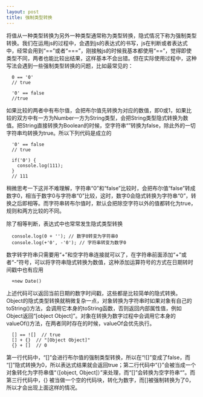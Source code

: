 ```yaml
---
layout: post
title: 强制类型转换
---
```


将值从一种类型转换为另外一种类型通常称为类型转换，隐式情况下称为强制类型转换。我们在运用js的过程中，会遇到js的表达式的书写，js在判断或者表达式中，经常会用到“==”或者“===”，刚接触js的时候我基本都使用“==”，觉得即使类型不同，两者也能比较出结果，这样基本不会出错。但在实际使用过程中，这种写法会遇到一些强制类型转换的问题，比如最常见的：

~~~
  0 == '0'
  // true

  '0' == false
  //true
~~~

如果比较的两者中有布尔值，会把布尔值先转换为对应的数值，即0或1，如果比较的双方中有一方为Number一方为String类型，会把String类型隐式转换为数值。把String直接转换为Boolean的时候，空字符串“”转换为false，除此外的一切字符串均转换为true。所以下列代码是成立的

~~~
  '0' == false
  // true

  if('0') {
    console.log(111);
  }
  // 111
~~~

稍微思考一下这并不难理解，字符串“0”和“false”比较时，会把布尔值“false”转成数字0，相当于数字0与字符串“0”比较，这时，数字0会隐式转换为字符串“0”，转换之后即相等。而字符串转布尔值时，默认会把除空字符以外的值都转化为true，规则和两方比较的不同。

除了相等判断，表达式中也常常发生隐式类型转换

~~~
  console.log(0 + ''); // 数字0转变为字符串0
  console.log(+'0', -'0'); // 字符串转变为数字0
~~~

数字转字符串只需要用“+”和空字符串连接就可以了，在字符串前面添加“+”或者“-”符号，可以将字符串隐式转换为数值，这种添加运算符号的方式在日期转时间戳中也有应用

~~~
  +new Date()
~~~

上述代码可以返回当前日期的数字时间戳，这些都是比较简单的隐式转换。Object的隐式类型转换就稍微复杂一点，对象转换为字符串时如果对象有自己的toString()方法，会调用它本身的toString函数，否则返回内部属性值，例如Object返回“[object Object]”。对象在转换为数字过程中会调用它本身的valueOf()方法，在两者同时存在的时候，valueOf会优先执行。

~~~
  [] == ![]  // true
  [] + {}  // "[Object Object]"
  {} + []  // 0
~~~

第一行代码中，“[]”会进行布尔值的强制类型转换，所以在“![]”变成了false，而 “[]”隐式转换为0，所以表达式结果就会返回true；第二行代码中“{}”会被当成一个对象转化为字符串值“（[object, Object]）”来处理，而“[]”会转换为空字符串“”。而第三行代码中，{} 被当做一个空的代码块，转化为数字，而[]被强制转换为了0，所以才会出现上面这样的情况。
